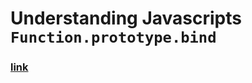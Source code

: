# Understanding Javascripts `Function.prototype.bind`

### [link](https://www.smashingmagazine.com/2014/01/understanding-javascript-function-prototype-bind/)
